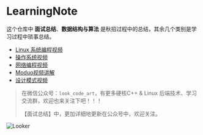 # LearningNote

这个仓库中 **面试总结**、**数据结构与算法**  是秋招过程中的总结，其余几个类别是学习过程中琐事总结。

+ [Linux 系统编程视频](https://www.bilibili.com/video/BV1dt411f7TZ?p=3)
+ [操作系统视频](https://www.bilibili.com/video/BV1YE411D7nH?from=search&seid=6559705588340463788)
+ [网络编程视频](https://www.bilibili.com/video/BV1eb411F74G)
+ [Moduo视频讲解](https://www.bilibili.com/video/BV11b411q7zr)
+ [设计模式视频](https://www.bilibili.com/video/BV1kW411P7KS?from=search&seid=1006917398839692361)

> 在微信公众号：`look_code_art`，有更多硬核C++ & Linux 后端技术、学习交流群，欢迎也来关注下吧！！！
> 
> 【面试总结】中，更加详细地更新在公众号中，欢迎关注。

![Looker](https://github.com/szza/LearningNote/blob/master/looker.jpg)


